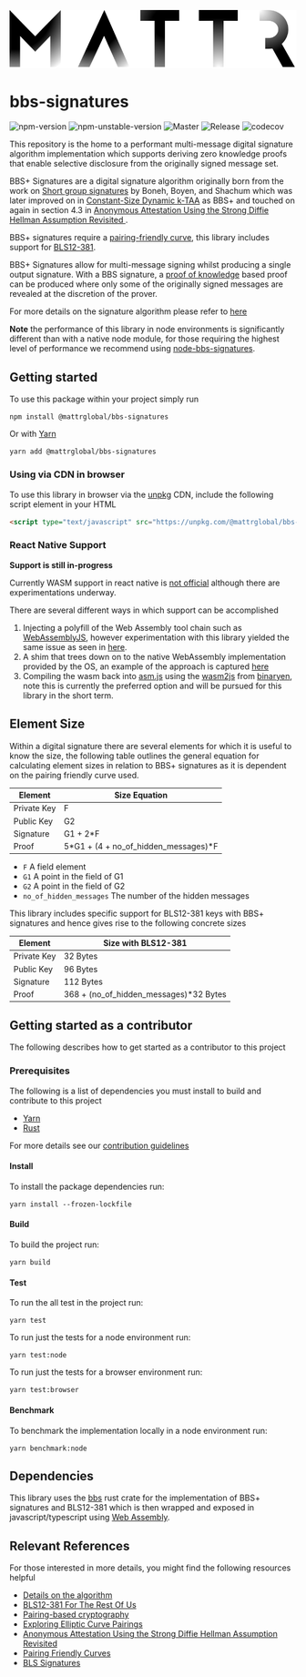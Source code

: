 ![Mattr logo](./docs/assets/mattr-black.svg)

# bbs-signatures

![npm-version](https://badgen.net/npm/v/@mattrglobal/bbs-signatures)
![npm-unstable-version](https://badgen.net/npm/v/@mattrglobal/bbs-signatures/unstable)
![Master](https://github.com/mattrglobal/bbs-signatures/workflows/push-master/badge.svg)
![Release](https://github.com/mattrglobal/bbs-signatures/workflows/push-release/badge.svg)
![codecov](https://codecov.io/gh/mattrglobal/bbs-signatures/branch/master/graph/badge.svg)

This repository is the home to a performant multi-message digital signature algorithm implementation which supports
deriving zero knowledge proofs that enable selective disclosure from the originally signed message set.

BBS+ Signatures are a digital signature algorithm originally born from the work on
[Short group signatures](https://crypto.stanford.edu/~xb/crypto04a/groupsigs.pdf) by Boneh, Boyen, and Shachum which was
later improved on in [Constant-Size Dynamic k-TAA](http://web.cs.iastate.edu/~wzhang/teach-552/ReadingList/552-14.pdf)
as BBS+ and touched on again in section 4.3 in
[Anonymous Attestation Using the Strong Diffie Hellman Assumption Revisited ](https://www.researchgate.net/publication/306347781_Anonymous_Attestation_Using_the_Strong_Diffie_Hellman_Assumption_Revisited).

BBS+ signatures require a
[pairing-friendly curve](https://tools.ietf.org/html/draft-irtf-cfrg-pairing-friendly-curves-03), this library includes
support for [BLS12-381](https://tools.ietf.org/html/draft-irtf-cfrg-pairing-friendly-curves-03#section-2.4).

BBS+ Signatures allow for multi-message signing whilst producing a single output signature. With a BBS signature, a
[proof of knowledge](https://en.wikipedia.org/wiki/Proof_of_knowledge) based proof can be produced where only some of
the originally signed messages are revealed at the discretion of the prover.

For more details on the signature algorithm please refer to [here](https://github.com/mattrglobal/node-bbs-signatures/blob/master/docs/ALGORITHM.md)

**Note** the performance of this library in node environments is significantly different than with a native node module, for those requiring the highest level of performance we recommend using [node-bbs-signatures](https://github.com/mattrglobal/node-bbs-signatures).

## Getting started

To use this package within your project simply run

```
npm install @mattrglobal/bbs-signatures
```

Or with [Yarn](https://yarnpkg.com/)

```
yarn add @mattrglobal/bbs-signatures
```

### Using via CDN in browser

To use this library in browser via the [unpkg](https://unpkg.com) CDN, include the following script element in your HTML

```HTML
<script type="text/javascript" src="https://unpkg.com/@mattrglobal/bbs-signatures/dist/bbs-signatures.min.js"></script></body>
```

### React Native Support

**Support is still in-progress**

Currently WASM support in react native is [not official](https://react-native.canny.io/feature-requests/p/support-wasmwebassembly) although there are experimentations underway.

There are several different ways in which support can be accomplished

1. Injecting a polyfill of the Web Assembly tool chain such as [WebAssemblyJS](https://github.com/xtuc/webassemblyjs), however experimentation with this library yielded the same issue as seen in [here](https://github.com/xtuc/webassemblyjs/issues/606).
2. A shim that trees down on to the native WebAssembly implementation provided by the OS, an example of the approach is captured [here](https://github.com/ExodusMovement/react-native-wasm)
3. Compiling the wasm back into [asm.js](http://asmjs.org/) using the [wasm2js](https://github.com/WebAssembly/binaryen/blob/master/src/wasm2js.h) from [binaryen](https://github.com/WebAssembly/binaryen), note this is currently the preferred option and will be pursued for this library in the short term.

## Element Size

Within a digital signature there are several elements for which it is useful to know the size, the following table
outlines the general equation for calculating element sizes in relation to BBS+ signatures as it is dependent on the
pairing friendly curve used.

| Element     | Size Equation                        |
| ----------- | ------------------------------------ |
| Private Key | F                                    |
| Public Key  | G2                                   |
| Signature   | G1 + 2\*F                            |
| Proof       | 5*G1 + (4 + no_of_hidden_messages)*F |

- `F` A field element
- `G1` A point in the field of G1
- `G2` A point in the field of G2
- `no_of_hidden_messages` The number of the hidden messages

This library includes specific support for BLS12-381 keys with BBS+ signatures and hence gives rise to the following
concrete sizes

| Element     | Size with BLS12-381                     |
| ----------- | --------------------------------------- |
| Private Key | 32 Bytes                                |
| Public Key  | 96 Bytes                                |
| Signature   | 112 Bytes                               |
| Proof       | 368 + (no_of_hidden_messages)\*32 Bytes |

## Getting started as a contributor

The following describes how to get started as a contributor to this project

### Prerequisites

The following is a list of dependencies you must install to build and contribute to this project

- [Yarn](https://yarnpkg.com/)
- [Rust](https://www.rust-lang.org/)

For more details see our [contribution guidelines](./docs/CONTRIBUTING.md)

#### Install

To install the package dependencies run:

```
yarn install --frozen-lockfile
```

#### Build

To build the project run:

```
yarn build
```

#### Test

To run the all test in the project run:

```
yarn test
```

To run just the tests for a node environment run:

```
yarn test:node
```

To run just the tests for a browser environment run:

```
yarn test:browser
```

#### Benchmark

To benchmark the implementation locally in a node environment run:

```
yarn benchmark:node
```

## Dependencies

This library uses the [bbs](https://crates.io/crates/bbs) rust crate for the implementation of BBS+ signatures and
BLS12-381 which is then wrapped and exposed in javascript/typescript using [Web Assembly](https://webassembly.org/).

## Relevant References

For those interested in more details, you might find the following resources helpful

- [Details on the algorithm](docs/ALGORITHM.md)
- [BLS12-381 For The Rest Of Us](https://hackmd.io/@benjaminion/bls12-381)
- [Pairing-based cryptography](https://en.wikipedia.org/wiki/Pairing-based_cryptography)
- [Exploring Elliptic Curve Pairings](https://vitalik.ca/general/2017/01/14/exploring_ecp.html)
- [Anonymous Attestation Using the Strong Diffie Hellman Assumption Revisited](https://www.researchgate.net/publication/306347781_Anonymous_Attestation_Using_the_Strong_Diffie_Hellman_Assumption_Revisited)
- [Pairing Friendly Curves](https://tools.ietf.org/html/draft-irtf-cfrg-pairing-friendly-curves-01)
- [BLS Signatures](https://tools.ietf.org/html/draft-irtf-cfrg-bls-signature-02)
